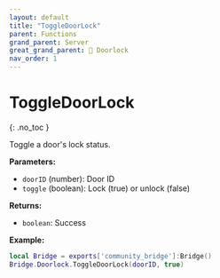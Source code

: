 ```yaml
---
layout: default
title: "ToggleDoorLock"
parent: Functions
grand_parent: Server
great_grand_parent: 🚪 Doorlock
nav_order: 1
---
```


# ToggleDoorLock
{: .no_toc }

Toggle a door's lock status.

**Parameters:**
- `doorID` (number): Door ID
- `toggle` (boolean): Lock (true) or unlock (false)

**Returns:**
- `boolean`: Success

**Example:**
```lua
local Bridge = exports['community_bridge']:Bridge()
Bridge.Doorlock.ToggleDoorLock(doorID, true)
```